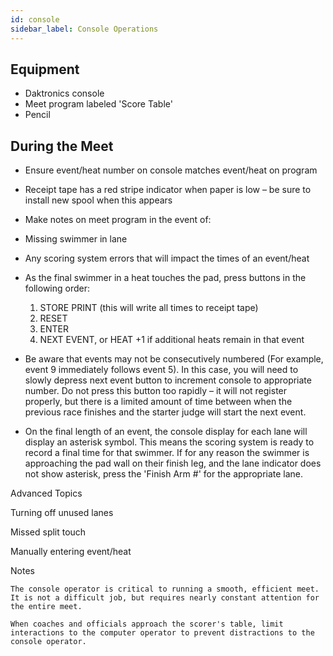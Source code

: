 ```yaml
---
id: console
sidebar_label: Console Operations
---
```


## Equipment 

   - Daktronics console
   - Meet program labeled 'Score Table'
   - Pencil 

 

## During the Meet 

  - Ensure event/heat number on console matches event/heat on program
  - Receipt tape has a red stripe indicator when paper is low – be sure to install new spool when this appears
  - Make notes on meet program in the event of:
  -   Missing swimmer in lane
  -   Any scoring system errors that will impact the times of an event/heat
  - As the final swimmer in a heat touches the pad, press buttons in the following order:
    1. STORE PRINT (this will write all times to receipt tape)
    2. RESET
    3. ENTER
    4. NEXT EVENT, or HEAT +1 if additional heats remain in that event 

  - Be aware that events may not be consecutively numbered (For example, event 9 immediately follows event 5).  In this case, you will need to slowly depress next event button to increment console to appropriate number.   Do not press this button too rapidly – it will not register properly, but there is a limited amount of time between when the previous race finishes and the starter judge will start the next event.
  - On the final length of an event, the console display for each lane will display an asterisk symbol.  This means the scoring system is ready to record a final time for that swimmer.   If for any reason the swimmer is approaching the pad wall on their finish leg, and the lane indicator does not show asterisk, press the 'Finish Arm #' for the appropriate lane. 

 

 

Advanced Topics 

Turning off unused lanes 

 

Missed split touch 

 

Manually entering event/heat 

 

Notes 

    The console operator is critical to running a smooth, efficient meet.  It is not a difficult job, but requires nearly constant attention for the entire meet. 

    When coaches and officials approach the scorer's table, limit interactions to the computer operator to prevent distractions to the console operator. 
